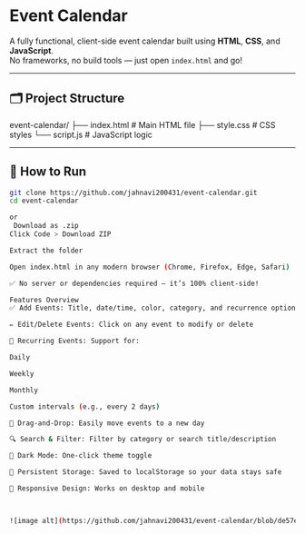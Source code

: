 ﻿# Event Calendar

 A fully functional, client-side event calendar built using **HTML**, **CSS**, and **JavaScript**.  
No frameworks, no build tools — just open `index.html` and go!

---

## 🗂️ Project Structure

event-calendar/
├── index.html # Main HTML file
├── style.css # CSS styles
└── script.js # JavaScript logic


---

## 🚀 How to Run

```bash
git clone https://github.com/jahnavi200431/event-calendar.git
cd event-calendar

or
 Download as .zip
Click Code > Download ZIP

Extract the folder

Open index.html in any modern browser (Chrome, Firefox, Edge, Safari)

✅ No server or dependencies required — it’s 100% client-side!

Features Overview
✅ Add Events: Title, date/time, color, category, and recurrence options

✏️ Edit/Delete Events: Click on any event to modify or delete

🔁 Recurring Events: Support for:

Daily

Weekly

Monthly

Custom intervals (e.g., every 2 days)

🧲 Drag-and-Drop: Easily move events to a new day

🔍 Search & Filter: Filter by category or search title/description

🌙 Dark Mode: One-click theme toggle

💾 Persistent Storage: Saved to localStorage so your data stays safe

📱 Responsive Design: Works on desktop and mobile



![image alt](https://github.com/jahnavi200431/event-calendar/blob/de57e60cfe82f90c77bd090ce3c0d2a2b35068f0/event-calendar/Screenshot%202025-05-26%20222125.png)

